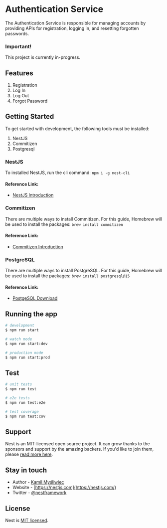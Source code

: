 
# Authentication Service

The Authentication Service is responsible for managing accounts by providing APIs for registration, logging in, and resetting forgotten passwords.

### Important!
This project is currently in-progress.

## Features
1. Registration
2. Log In
3. Log Out
4. Forgot Password

## Getting Started
To get started with development, the following tools must be installed:
1. NestJS
2. Commitizen
3. Postgresql

### NestJS
To installed NestJS, run the cli command: `npm i -g nest-cli`

#### Reference Link:
- [NestJS Introduction](https://docs.nestjs.com)

### Commitizen
There are multiple ways to install Commitizen. For this guide, Homebrew will be used to install the packages: `brew install commitizen`

#### Reference Link:
- [Commitizen Introduction](https://commitizen-tools.github.io/commitizen/)

### PostgreSQL
There are multiple ways to install PostgreSQL. For this guide, Homebrew will be used to install the packages: `brew install postgresql@15`


#### Reference Link:
- [PostgeSQL Download](https://www.postgresql.org/download/macosx/)

## Running the app

```bash
# development
$ npm run start

# watch mode
$ npm run start:dev

# production mode
$ npm run start:prod
```

## Test

```bash
# unit tests
$ npm run test

# e2e tests
$ npm run test:e2e

# test coverage
$ npm run test:cov
```

## Support

Nest is an MIT-licensed open source project. It can grow thanks to the sponsors and support by the amazing backers. If you'd like to join them, please [read more here](https://docs.nestjs.com/support).

## Stay in touch

- Author - [Kamil Myśliwiec](https://kamilmysliwiec.com)
- Website - [https://nestjs.com](https://nestjs.com/)
- Twitter - [@nestframework](https://twitter.com/nestframework)

## License

Nest is [MIT licensed](LICENSE).
